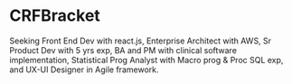 # CRFBracket
Seeking Front End Dev with react.js, Enterprise Architect with AWS, Sr Product Dev with 5 yrs exp, BA and PM with clinical software implementation, Statistical Prog Analyst with Macro prog &amp; Proc SQL exp, and UX-UI Designer in Agile framework.
